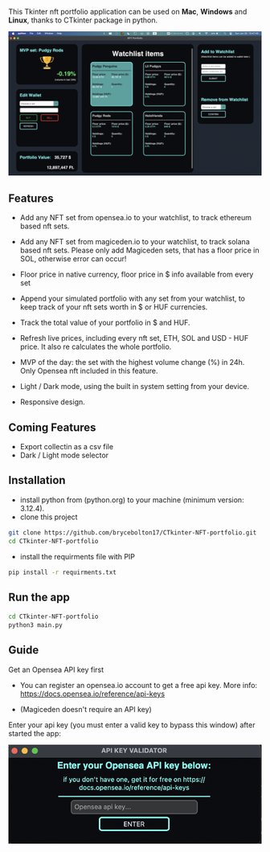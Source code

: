 This Tkinter nft portfolio application can be used on **Mac**, **Windows** and **Linux**, thanks to CTkinter package in python.

![alt text](images/Preview.png)

## Features

- Add any NFT set from opensea.io to your watchlist, to track ethereum based nft sets.

- Add any NFT set from magiceden.io to your watchlist, to track solana based nft sets. Please only add Magiceden sets, that has a floor price in SOL, otherwise error can occur!

- Floor price in native currency, floor price in $ info available from every set

- Append your simulated portfolio with any set from your watchlist, to keep track of your nft sets worth in $ or HUF currencies.

- Track the total value of your portfolio in $ and HUF.

- Refresh live prices, including every nft set, ETH, SOL and USD - HUF price. It also re calculates the whole portfolio.

- MVP of the day: the set with the highest volume change (%) in 24h. Only Opensea nft included in this feature.

- Light / Dark mode, using the built in system setting from your device.

- Responsive design.

## Coming Features
- Export collectin as a csv file
- Dark / Light mode selector


## Installation
- install python from (python.org) to your machine (minimum version: 3.12.4).
- clone this project
```sh
git clone https://github.com/brycebolton17/CTkinter-NFT-portfolio.git
cd CTkinter-NFT-portfolio
```

- install the requirments file with PIP
```sh
pip install -r requirments.txt
```
## Run the app
```sh
cd CTkinter-NFT-portfolio
python3 main.py
```
## Guide
Get an Opensea API key first
- You can register an opensea.io account to get a free api key. More info: https://docs.opensea.io/reference/api-keys

- (Magiceden doesn't require an API key)

Enter your api key (you must enter a valid key to bypass this window) after started the app:

![alt text](images/api_window.png)

